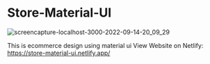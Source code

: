 # Store-Material-UI
![screencapture-localhost-3000-2022-09-14-20_09_29](https://user-images.githubusercontent.com/85723764/190149723-683ccade-5190-45b8-aeb9-8ed9b25b3400.png)

This is ecommerce design using material ui 
View Website on Netlify: https://store-material-ui.netlify.app/
